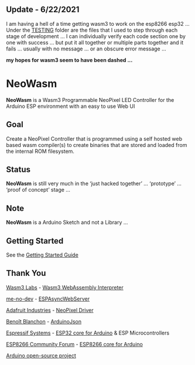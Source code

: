 ## Update - 6/22/2021
I am having a hell of a time getting wasm3 to work on the esp8266 esp32 ... Under the [TESTING](https://github.com/MelodyToys/NeoWasm/tree/main/TESTING) folder are the files that I used to step through each stage of development ... I can individually verify each code section one by one with success ... but put it all together or multiple parts together and it fails ... usually with no message ... or an obscure error message ... 

**my hopes for wasm3 seem to have been dashed ...**

# NeoWasm 
**NeoWasm** is a Wasm3 Programmable NeoPixel LED Controller for the Arduino ESP environment with an easy to use Web UI

## Goal
Create a NeoPixel Controller that is programmed using a self hosted web based wasm compiler(s) to create 
binaries that are stored and loaded from the internal ROM filesystem.

## Status
**NeoWasm** is still very much in the ‘just hacked together’ … ‘prototype’ … ‘proof of concept’ stage …  

## Note
**NeoWasm** is a Arduino Sketch and not a Library ...

## Getting Started
See the [Getting Started Guide](https://github.com/MelodyToys/NeoWasm/blob/main/GetStarted.md)

## Thank You
[Wasm3 Labs](https://github.com/wasm3) - [Wasm3 WebAssembly Interpreter](https://github.com/wasm3/wasm3-arduino)

[me-no-dev](https://github.com/me-no-dev) - [ESPAsyncWebServer](https://github.com/me-no-dev/ESPAsyncWebServer)

[Adafruit Industries](http://adafruit.com/) - [NeoPixel Driver](https://github.com/adafruit/Adafruit_NeoPixel)

[Benoît Blanchon](https://github.com/bblanchon) - [ArduinoJson](https://github.com/bblanchon/ArduinoJson)

[Espressif Systems](https://github.com/espressif) - [ESP32 core for Arduino](https://github.com/espressif/arduino-esp32) & ESP Microcontrollers

[ESP8266 Community Forum](https://github.com/esp8266) - [ESP8266 core for Arduino](https://github.com/esp8266/Arduino)

[Arduino open-source project](https://github.com/arduino)

